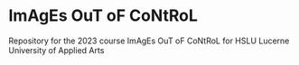 # ImAgEs OuT oF CoNtRoL
Repository for the 2023 course ImAgEs OuT oF CoNtRoL for HSLU Lucerne University of Applied Arts
